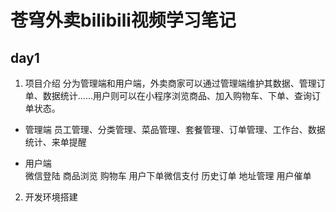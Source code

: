# 苍穹外卖bilibili视频学习笔记
## day1
1. 项目介绍
分为管理端和用户端，外卖商家可以通过管理端维护其数据、管理订单、数据统计……用户则可以在小程序浏览商品、加入购物车、下单、查询订单状态。

  * 管理端 
员工管理、分类管理、菜品管理、套餐管理、订单管理、工作台、数据统计、来单提醒

  * 用户端  
微信登陆 商品浏览 购物车 用户下单微信支付 历史订单 地址管理 用户催单

2. 开发环境搭建
